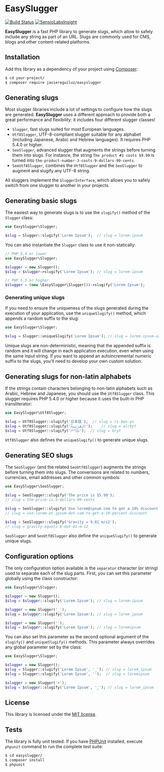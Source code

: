 EasySlugger
===========

[![Build Status](https://travis-ci.org/javiereguiluz/EasySlugger.svg?branch=master)](https://travis-ci.org/javiereguiluz/EasySlugger)
[![SensioLabsInsight](https://insight.sensiolabs.com/projects/43bd538c-0592-4fcf-8b1e-b3f9a6e67585/mini.png)](https://insight.sensiolabs.com/projects/43bd538c-0592-4fcf-8b1e-b3f9a6e67585)

**EasySlugger** is a fast PHP library to generate slugs, which allow to
safely include any string as part of an URL. Slugs are commonly used for CMS,
blogs and other content-related platforms.

Installation
------------

Add this library as a dependency of your project using [Composer](https://getcomposer.org/):

```bash
$ cd your-project/
$ composer require javiereguiluz/easyslugger
```

Generating slugs
----------------

Most slugger libraries include a lot of settings to configure how the slugs are
generated. **EasySlugger** uses a different approach to provide both a great 
performance and flexibility: it includes four different slugger classes!

  * `Slugger`, fast slugs suited for most European languages.
  * `Utf8Slugger`, UTF-8-compliant slugger suitable for any alphabet (including
    Japanese, Arabic and Hebrew languages). It requires PHP 5.4.0 or higher.
  * `SeoSlugger`, advanced slugger that augments the strings before turning
    them into slugs. For instance, the string `The product #3 costs $9.99` is
    turned into `the-product-number-3-costs-9-dollars-99-cents`.
  * `SeoUtf8Slugger`, combines the `Utf8Slugger` and the `SeoSlugger` to
    augment and slugify any UTF-8 string.

All sluggers implement the `SluggerInterface`, which allows you to safely
switch from one slugger to another in your projects.

Generating basic slugs
----------------------

The easiest way to generate slugs is to use the `slugify()` method of the
`Slugger` class:

```php
use EasySlugger\Slugger;

$slug = Slugger::slugify('Lorem Ipsum');  // slug = lorem-ipsum
```

You can also instantiate the `Slugger` class to use it non-statically:

```php
// PHP 5.4 or lower
use EasySlugger\Slugger;

$slugger = new Slugger();
$slug = $slugger->slugify('Lorem Ipsum'); // slug = lorem-ipsum

// PHP 5.5 or higher
$slugger = (new \EasySlugger\Slugger())->slugify('Lorem Ipsum');
```

### Generating unique slugs

If you need to ensure the uniqueness of the slugs generated during the
execution of your application, use the `uniqueSlugify()` method, which appends
a random suffix to the slug:

```php
use EasySlugger\Slugger;

$slug = Slugger::uniqueSlugify('Lorem Ipsum'); // slug = lorem-ipsum-a2b342f
```

Unique slugs are non-deterministic, meaning that the appended suffix is random
and it will change in each application execution, even when using the same
input string. If you want to append an autoincremental numeric suffix to the
slugs, you'll need to develop your own custom solution.

Generating slugs for non-latin alphabets
----------------------------------------

If the strings contain characters belonging to non-latin alphabets such as
Arabic, Hebrew and Japanese, you should use the `Utf8Slugger` class. This
slugger requires PHP 5.4.0 or higher because it uses the built-in PHP
transliterator: 

```php
use EasySlugger\Utf8Slugger;

$slug = Utf8Slugger::slugify('日本語');  // slug = ri-ben-yu
$slug = Utf8Slugger::slugify('العَرَبِيةُ‎‎');    // slug = alrbyt
$slug = Utf8Slugger::slugify('עברית');  // slug = bryt
```

`Utf8Slugger` also defines the `uniqueSlugify()` to generate unique slugs.

Generating SEO slugs
--------------------

The `SeoSlugger` (and the related `SeoUtf8Slugger`) augments the strings
before turning them into slugs. The conversions are related to numbers,
currencies, email addresses and other common symbols:

```php
use EasySlugger\SeoSlugger;

$slug = SeoSlugger::slugify('The price is $5.99');
// slug = the-price-is-5-dollars-99-cents

$slug = SeoSlugger::slugify('Use lorem@ipsum.com to get a 10% discount');
// slug = use-lorem-at-ipsum-dot-com-to-get-a-10-percent-discount

$slug = SeoSlugger::slugify('Gravity = 9.81 m/s2');
// slug = gravity-equals-9-dot-81-m-s2
```

`SeoSlugger` and `SeoUtf8Slugger` also define the `uniqueSlugify()` to 
generate unique slugs.

Configuration options
---------------------

The only configuration option available is the `separator` character (or 
string) used to separate each of the slug parts. First, you can
set this parameter globally using the class constructor:

```php
use EasySlugger\Slugger;

$slugger = new Slugger();
$slug = $slugger::slugify('Lorem Ipsum'); // slug = lorem-ipsum

$slugger = new Slugger('_');
$slug = $slugger::slugify('Lorem Ipsum'); // slug = lorem_ipsum

$slugger = new Slugger('');
$slug = $slugger::slugify('Lorem Ipsum'); // slug = loremipsum
```

You can also set this parameter as the second optional argument of the
`slugify()` and `uniqueSlugify()` methods. This parameter always overrides
any global parameter set by the class:

```php
use EasySlugger\Slugger;

$slugger = new Slugger();
$slug = Slugger::slugify('Lorem Ipsum', '_'); // slug = lorem_ipsum
$slug = Slugger::slugify('Lorem Ipsum', '');  // slug = loremipsum

$slugger = new Slugger('+');
$slug = $slugger::slugify('Lorem Ipsum', '_'); // slug = lorem_ipsum
```

License
-------

This library is licensed under the [MIT license](LICENSE.md).

Tests
-----

The library is fully unit tested. If you have [PHPUnit](http://phpunit.de/) 
installed, execute `phpunit` command to run the complete test suite:

```bash
$ cd easyslugger/
$ composer install
$ phpunit
```

